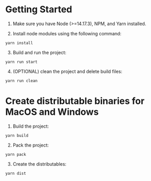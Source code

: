# Getting Started

1. Make sure you have Node (>=14.17.3), NPM, and Yarn installed.

2. Install node modules using the following command:
```shell
yarn install
```

3. Build and run the project:
```shell
yarn run start
```

4. (OPTIONAL) clean the project and delete build files:
```shell
yarn run clean
```

# Create distributable binaries for MacOS and Windows

1. Build the project:
```shell
yarn build
```

2. Pack the project:
```shell
yarn pack
```

3. Create the distributables:
```shell
yarn dist
```
